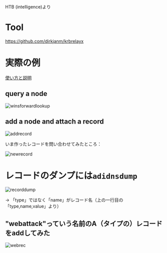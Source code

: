 HTB (intelligence)より

# Tool
https://github.com/dirkjanm/krbrelayx

# 実際の例

[使い方と説明](https://www.thehacker.recipes/ad/movement/mitm-and-coerced-authentications/adidns-spoofing)

## query a node

![winsforwardlookup](https://user-images.githubusercontent.com/85237728/158052284-5f64fbc2-aa78-43bd-bbd9-8894a1fb032d.png)

## add a node and attach a record

![addrecord](https://user-images.githubusercontent.com/85237728/158052614-8625d1ec-97a9-4e4d-8f7f-6fda8e8f98ef.png)

いま作ったレコードを問い合わせてみたところ：

![newrecord](https://user-images.githubusercontent.com/85237728/158052677-146e485a-ea75-469b-b49f-dce696619f3e.png)

# レコードのダンプには`adidnsdump`

![recorddump](https://user-images.githubusercontent.com/85237728/158055339-e4d87b10-ff68-48fb-90b8-41425177c9b7.png)

-> 「type」ではなく「name」がレコード名（上の一行目の「type,name,value」より）

## "webattack"っていう名前のA（タイプの）レコードをaddしてみた

![webrec](https://user-images.githubusercontent.com/85237728/158056886-cb4f88ba-8aa8-4505-a7cc-4ee030ea40af.png)

